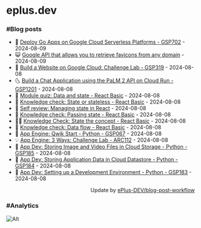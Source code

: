 # eplus.dev

### #Blog posts

<!-- BLOG-POST-LIST:START -->
 - 🧰 [Deploy Go Apps on Google Cloud Serverless Platforms - GSP702](https://eplus.dev/deploy-go-apps-on-google-cloud-serverless-platforms-gsp702) - 2024-08-09
 - 😺 [Google API that allows you to retrieve favicons from any domain](https://eplus.dev/google-api-that-allows-you-to-retrieve-favicons-from-any-domain) - 2024-08-09
 - 🗽 [Build a Website on Google Cloud: Challenge Lab - GSP319](https://eplus.dev/build-a-website-on-google-cloud-challenge-lab-gsp319) - 2024-08-08
 - 🌜 [Build a Chat Application using the PaLM 2 API on Cloud Run - GSP1201](https://eplus.dev/build-a-chat-application-using-the-palm-2-api-on-cloud-run-gsp1201) - 2024-08-08
 - 📝 [Module quiz: Data and state - React Basic](https://eplus.dev/module-quiz-data-and-state-react-basic) - 2024-08-08
 - 🚀 [Knowledge check: State or stateless - React Basic](https://eplus.dev/knowledge-check-state-or-stateless-react-basic) - 2024-08-08
 - 💼 [Self review: Managing state in React](https://eplus.dev/self-review-managing-state-in-react) - 2024-08-08
 - 🦣 [Knowledge check: Passing state - React Basic](https://eplus.dev/knowledge-check-passing-state-react-basic) - 2024-08-08
 - 👨‍🏫 [Knowledge Check: State the concept - React Basic](https://eplus.dev/knowledge-check-state-the-concept-react-basic) - 2024-08-08
 - 🔭 [Knowledge check: Data flow - React Basic](https://eplus.dev/knowledge-check-data-flow-react-basic) - 2024-08-08
 - 🤡 [App Engine: Qwik Start - Python - GSP067](https://eplus.dev/app-engine-qwik-start-python-gsp067) - 2024-08-08
 - 💡 [App Engine: 3 Ways: Challenge Lab - ARC112](https://eplus.dev/app-engine-3-ways-challenge-lab-arc112) - 2024-08-08
 - 🦣 [App Dev: Storing Image and Video Files in Cloud Storage - Python - GSP185](https://eplus.dev/app-dev-storing-image-and-video-files-in-cloud-storage-python-gsp185) - 2024-08-08
 - 💪 [App Dev: Storing Application Data in Cloud Datastore - Python - GSP184](https://eplus.dev/app-dev-storing-application-data-in-cloud-datastore-python-gsp184) - 2024-08-08
 - 🤡 [App Dev: Setting up a Development Environment - Python - GSP183](https://eplus.dev/app-dev-setting-up-a-development-environment-python-gsp183) - 2024-08-08<!-- BLOG-POST-LIST:END -->

<div align="right">
  Update by <a target="_blank"
    href="https://github.com/ePlus-DEV/blog-post-workflow">ePlus-DEV/blog-post-workflow</a>
</div>

### #Analytics
![Alt](https://repobeats.axiom.co/api/embed/9990f7cddfbad8d834990b10ccad05f81ac1096f.svg "Repobeats analytics image")
